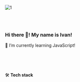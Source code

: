 ![1](https://user-images.githubusercontent.com/75698396/142399316-1bb7b3bc-ca85-4f9b-8ee6-4e5633f08d21.jpg)




</br>
</br>


### Hi there 👋! My name is Ivan!
🌱 I’m currently learning JavaScript!

</br>
</br>
</br>

🛠 <strong>Tech stack</strong>


